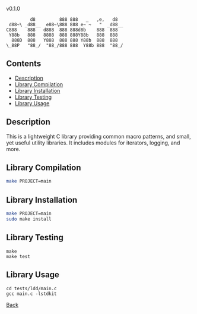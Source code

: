v0.1.0
```
         d8         888 888   _   ,e,   d8
 d88~\ _d88__  e88~\888 888 e~ ~   "  _d88__
C888    888   d888  888 888d8b    888  888
 Y88b   888   8888  888 888Y88b   888  888
  888D  888   Y888  888 888 Y88b  888  888
\_88P   "88_/  "88_/888 888  Y88b 888  "88_/
```

## Contents

- [Description](#description)
- [Library Compilation](#library-compilation)
- [Library Installation](#library-installation)
- [Library Testing](#library-testing)
- [Library Usage](#library-usage)

## Description
This is a lightweight C library providing common macro patterns, and small, yet useful utility libraries. It includes modules for iterators, logging, and more.

## Library Compilation
```bash
make PROJECT=main
```

## Library Installation
```bash
make PROJECT=main
sudo make install
```

## Library Testing
```
make
make test
```

## Library Usage
```
cd tests/ldd/main.c
gcc main.c -lstdkit
```

[Back](#contents)
